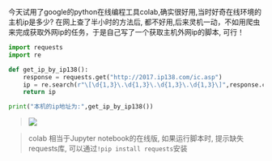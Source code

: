 今天试用了google的python在线编程工具colab,确实很好用,当时好奇在线环境的主机ip是多少? 在网上查了半小时的方法后, 都不好用,后来灵机一动，不如用爬虫来完成获取外网ip的任务，于是自己写了一个获取主机外网ip的脚本, 可行！



```python
import requests
import re

def get_ip_by_ip138():
    response = requests.get("http://2017.ip138.com/ic.asp")
    ip = re.search(r"\[\d{1,3}\.\d{1,3}\.\d{1,3}\.\d{1,3}\]",response.content.decode(errors='ignore')).group(0)
    return ip

print("本机的ip地址为:",get_ip_by_ip138())
```

> ![](http://upload-images.jianshu.io/upload_images/3203841-3474512dfe35afbe.png?imageMogr2/auto-orient/strip%7CimageView2/2/w/1240)

> colab 相当于Jupyter notebook的在线版, 如果运行脚本时, 提示缺失requests库, 可以通过`!pip install requests`安装

  


